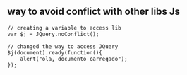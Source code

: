 
## way to avoid conflict with other libs Js

	// creating a variable to access lib
	var $j = JQuery.noConflict();

	// changed the way to access JQuery
	$j(document).ready(function(){
		alert("ola, documento carregado");
	});

